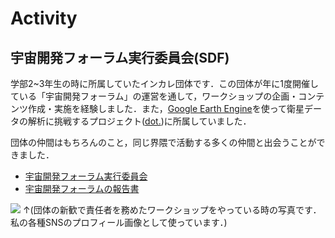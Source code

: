 # Activity

## 宇宙開発フォーラム実行委員会(SDF)

学部2~3年生の時に所属していたインカレ団体です．この団体が年に1度開催している「宇宙開発フォーラム」の運営を通して，ワークショップの企画・コンテンツ作成・実施を経験しました．また，[Google Earth Engine](https://earthengine.google.com/)を使って衛星データの解析に挑戦するプロジェクト([dot.](https://www.sdfec.org/projects#project_dot))に所属していました．

団体の仲間はもちろんのこと，同じ界隈で活動する多くの仲間と出会うことができました．

- [宇宙開発フォーラム実行委員会](https://www.sdfec.org/)
- [宇宙開発フォーラムの報告書](https://www.sdfec.org/reports)


![](images/self.png)
↑(団体の新歓で責任者を務めたワークショップをやっている時の写真です．私の各種SNSのプロフィール画像として使っています．)
